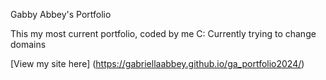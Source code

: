 Gabby Abbey's Portfolio

This my most current portfolio, coded by me C: 
Currently trying to change domains

[View my site here] (https://gabriellaabbey.github.io/ga_portfolio2024/)
